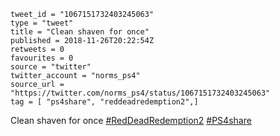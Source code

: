 ```
tweet_id = "1067151732403245063"
type = "tweet"
title = "Clean shaven for once"
published = 2018-11-26T20:22:54Z
retweets = 0
favourites = 0
source = "twitter"
twitter_account = "norms_ps4"
source_url = "https://twitter.com/norms_ps4/status/1067151732403245063"
tag = [ "ps4share", "reddeadredemption2",]
```

Clean shaven for once [#RedDeadRedemption2](/tags/reddeadredemption2/) [#PS4share](/tags/ps4share/)

<p class='image'><img src='http://mnf.m17s.net/2018/11/26/Ds9I19ZWkAIBKAP.jpg' alt=''></p>

